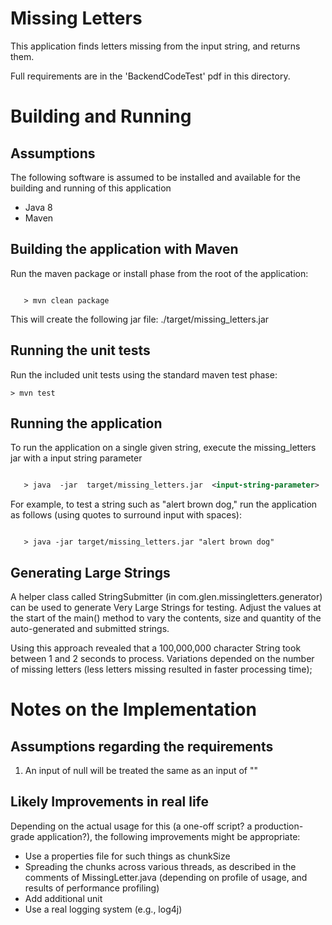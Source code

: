 # Missing Letters

This application finds letters missing from the input string, and returns them.

Full requirements are in the 'BackendCodeTest' pdf in this directory.


Building and Running
====================

Assumptions 
-----------
The following software is assumed to be installed and available for the building and running of this application
- Java 8
- Maven
 

Building the application with Maven
-----------------------------------
Run the maven package or install phase from the root of the application:
```angular2html

   > mvn clean package
```

This will create the following jar file: ./target/missing_letters.jar


Running the unit tests
----------------------
Run the included unit tests using the standard maven test phase:
```$xslt
> mvn test
```


Running the application
-----------------------
To run the application on a single given string, execute the missing_letters jar with a input string parameter
```xml

   > java  -jar  target/missing_letters.jar  <input-string-parameter>
```

For example, to test a string such as "alert brown dog," 
run the application as follows (using quotes to surround input with spaces): 
```angular2html

   > java -jar target/missing_letters.jar "alert brown dog"
```


Generating Large Strings
------------------------

A helper class called StringSubmitter (in com.glen.missingletters.generator) can be used to generate
Very Large Strings for testing.   Adjust the values at the start of the main() method to 
vary the contents, size and quantity of the auto-generated and submitted strings.

Using this approach revealed that a 100,000,000 character String took between 1 and 2 seconds to process.
Variations depended on the number of missing letters (less letters missing resulted in faster processing time);



Notes on the Implementation
===========================

Assumptions regarding the requirements
--------------------------------------

1. An input of null will be treated the same as an input of ""

Likely Improvements in real life
--------------------------------
Depending on the actual usage for this (a one-off script?  a production-grade application?), the
following improvements might be appropriate:

- Use a properties file for such things as chunkSize
- Spreading the chunks across various threads, as described in the comments of MissingLetter.java
  (depending on profile of usage, and results of performance profiling)
- Add additional unit 
- Use a real logging system (e.g., log4j)



